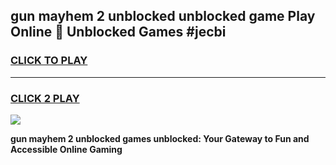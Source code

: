 
## gun mayhem 2 unblocked unblocked game Play Online 👋 Unblocked Games #jecbi
<h3>
<a href="https://premium.freeplayer.one?title=gun_mayhem_2_unblocked&ref=21F">CLICK TO PLAY</a></h3>
<hr>

<h3>
<a href="https://premium.freeplayer.one?title=gun_mayhem_2_unblocked&ref=21F">CLICK 2 PLAY</a>
  
</h3>

<a href="https://premium.freeplayer.one?title=gun_mayhem_2_unblocked&ref=21F/"><img src="https://clearcache.store/games.png"></a>


**gun mayhem 2 unblocked games unblocked: Your Gateway to Fun and Accessible Online Gaming**
